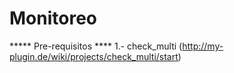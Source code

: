 # Monitoreo
***** Pre-requisitos ****
1.- check_multi (http://my-plugin.de/wiki/projects/check_multi/start)